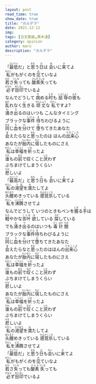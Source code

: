 ```yaml
---
layout: post
read_time: true
show_date: true
title: "カルデラ"
date: 2021-12-12
img: 
tags: [日文歌曲,黒木渚]
category: opinion
author: maru
description: "カルデラ"
---      
```


<div>「<ruby><rb>最低</rb><rt>さいてい</rt></ruby>だ」と<ruby><rb>思</rb><rt>おも</rt></ruby>う<ruby><rb>日</rb><rt>ひ</rt></ruby>は <ruby><rb>会</rb><rt>あ</rt></ruby>いに<ruby><rb>来</rb><rt>き</rt></ruby>てよ</div>


<div><ruby><rb>私</rb><rt>わたし</rt></ruby>がもがくのを<ruby><rb>见</rb><rt>み</rt></ruby>ていなよ</div>


<div><ruby><rb>若</rb><rt>わか</rt></ruby>さ<ruby><rb>失</rb><rt>うしな</rt></ruby>っても <ruby><rb>酸素失</rb><rt>さんそうしな</rt></ruby>っても</div>


<div><ruby><rb>必</rb><rt>かなら</rt></ruby>ず<ruby><rb>目印</rb><rt>めじるし</rt></ruby>でいるよ</div>


<div>なんでどうして <ruby><rb>病</rb><rt>や</rt></ruby>める<ruby><rb>时</rb><rt>とき</rt></ruby>も <ruby><rb>屈辱</rb><rt>くつじょく</rt></ruby>の<ruby><rb>夜</rb><rt>よる</rt></ruby>も</div>


<div><ruby><rb>乱</rb><rt>ぬだ</rt></ruby>れなく<ruby><rb>生</rb><rt>い</rt></ruby>きる <ruby><rb>顽丈</rb><rt>がんじょう</rt></ruby>な <ruby><rb>私</rb><rt>わたし</rt></ruby>ですよ?</div>


<div><ruby><rb>涌</rb><rt>わ</rt></ruby>き<ruby><rb>出</rb><rt>で</rt></ruby>るのはいつも こんなタイミング</div>


<div>ブラックな<ruby><rb>事件</rb><rt>じけん</rt></ruby> <ruby><rb>待</rb><rt>ま</rt></ruby>ちわびるように</div>


<div><ruby><rb>同</rb><rt>おな</rt></ruby>じ<ruby><rb>血</rb><rt>ち</rt></ruby>を<ruby><rb>分</rb><rt>わ</rt></ruby>けて <ruby><rb>堕</rb><rt>お</rt></ruby>ちてきたあなた</div>


<div><ruby><rb>会</rb><rt>あ</rt></ruby>えたらなと<ruby><rb>思</rb><rt>おも</rt></ruby>ったのは ほんの<ruby><rb>出来心</rb><rt>できごころ</rt></ruby></div>


<div>あなたが<ruby><rb>胎内</rb><rt>たいない</rt></ruby>に<ruby><rb>宿</rb><rt>やど</rt></ruby>したものにさえ</div>


<div><ruby><rb>私</rb><rt>わたし</rt></ruby>は<ruby><rb>幸福</rb><rt>こうふく</rt></ruby>を<ruby><rb>祈</rb><rt>いの</rt></ruby>ったよ</div>


<div><ruby><rb>谁</rb><rt>だれ</rt></ruby>もの<ruby><rb>前</rb><rt>まえ</rt></ruby>で<ruby><rb>叹</rb><rt></rt></ruby>くこと<ruby><rb>厌</rb><rt>いと</rt></ruby>わず</div>


<div>ぶちまけてしまうくらい</div>


<div><ruby><rb>悲</rb><rt>かな</rt></ruby>しいよ</div>


<div>「<ruby><rb>最高</rb><rt>さいこう</rt></ruby>だ」と<ruby><rb>思</rb><rt>おも</rt></ruby>う<ruby><rb>日</rb><rt>ひ</rt></ruby>も <ruby><rb>会</rb><rt>あ</rt></ruby>いに<ruby><rb>来</rb><rt>き</rt></ruby>てよ</div>


<div><ruby><rb>私</rb><rt>わたし</rt></ruby>の<ruby><rb>渇望</rb><rt>つぼ</rt></ruby>を<ruby><rb>満</rb><rt>み</rt></ruby>たしてよ</div>


<div><ruby><rb>头醒</rb><rt>あたまさ</rt></ruby>めきっている <ruby><rb>感覚杀</rb><rt>かんかくころ</rt></ruby>している</div>


<div><ruby><rb>私</rb><rt>わたし</rt></ruby>を<ruby><rb>沸腾</rb><rt>ふっとう</rt></ruby>させてよ</div>


<div>なんでどうして いつのときもペンを<ruby><rb>握</rb><rt>にぎ</rt></ruby>る<ruby><rb>手</rb><rt>て</rt></ruby>は</div>


<div><ruby><rb>軽</rb><rt>かろ</rt></ruby>やかな<ruby><rb>言叶</rb><rt>ことば</rt></ruby> <ruby><rb>欲</rb><rt>ほ</rt></ruby>している <ruby><rb>探</rb><rt>さが</rt></ruby>している</div>


<div>でも<ruby><rb>涌</rb><rt>わ</rt></ruby>き<ruby><rb>出</rb><rt>で</rt></ruby>るのはいつも <ruby><rb>毒</rb><rt>どく</rt></ruby> <ruby><rb>针</rb><rt>はり</rt></ruby> <ruby><rb>闇</rb><rt>やみ</rt></ruby></div>


<div>ブラックな<ruby><rb>事件</rb><rt>じけん</rt></ruby><ruby><rb>待</rb><rt>ま</rt></ruby>ちわびるように</div>


<div><ruby><rb>同</rb><rt>おな</rt></ruby>じ<ruby><rb>血</rb><rt>ち</rt></ruby>を<ruby><rb>分</rb><rt>わ</rt></ruby>けて<ruby><rb>堕</rb><rt>お</rt></ruby>ちてきたあなた</div>


<div><ruby><rb>会</rb><rt>あ</rt></ruby>えたらなと<ruby><rb>思</rb><rt>おも</rt></ruby>ったのはほんの<ruby><rb>出来心</rb><rt>できごころ</rt></ruby></div>


<div>あなたが<ruby><rb>胎内</rb><rt>たいない</rt></ruby>に<ruby><rb>宿</rb><rt>やど</rt></ruby>したものにさえ</div>


<div><ruby><rb>私</rb><rt>わたし</rt></ruby>は<ruby><rb>幸福</rb><rt>こうふく</rt></ruby>を<ruby><rb>祈</rb><rt>いの</rt></ruby>ったよ</div>


<div><ruby><rb>谁</rb><rt>だれ</rt></ruby>もの<ruby><rb>前</rb><rt>まえ</rt></ruby>で<ruby><rb>叹</rb><rt>なげ</rt></ruby>くこと<ruby><rb>厌</rb><rt>いと</rt></ruby>わず</div>


<div>ぶちまけてしまうくらい</div>


<div><ruby><rb>悲</rb><rt>かな</rt></ruby>しいよ</div>


<div>あなたが<ruby><rb>胎内</rb><rt>たいない</rt></ruby>に<ruby><rb>宿</rb><rt>やど</rt></ruby>したものにさえ</div>


<div><ruby><rb>私</rb><rt>わたし</rt></ruby>は<ruby><rb>幸福</rb><rt>こうふく</rt></ruby>を<ruby><rb>祈</rb><rt>いの</rt></ruby>ったよ</div>


<div><ruby><rb>谁</rb><rt>だれ</rt></ruby>もの<ruby><rb>前</rb><rt>まえ</rt></ruby>で<ruby><rb>叹</rb><rt>なげ</rt></ruby>くこと<ruby><rb>厌</rb><rt>いと</rt></ruby>わず</div>


<div>ぶちまけてしまうくらい</div>


<div><ruby><rb>悲</rb><rt>かな</rt></ruby>しいよ</div>


<div><ruby><rb>私</rb><rt>わたし</rt></ruby>の<ruby><rb>渇望</rb><rt>かつぼう</rt></ruby>を<ruby><rb>満</rb><rt>み</rt></ruby>たしてよ</div>


<div><ruby><rb>头醒</rb><rt>あたまさ</rt></ruby>めきっている <ruby><rb>感覚杀</rb><rt>かんかくころ</rt></ruby>している				</div>


<div><ruby><rb>私</rb><rt>わたし</rt></ruby>を<ruby><rb>沸</rb><rt>にえ</rt></ruby>腾させてよ</div>


<div>「<ruby><rb>最低</rb><rt>さいてい</rt></ruby>だ」と<ruby><rb>思</rb><rt>おも</rt></ruby>う<ruby><rb>日</rb><rt>ひ</rt></ruby>も<ruby><rb>会</rb><rt>かい</rt></ruby>いに<ruby><rb>来</rb><rt>き</rt></ruby>てよ</div>


<div><ruby><rb>私</rb><rt>わたし</rt></ruby>がもがくのを<ruby><rb>见</rb><rt>み</rt></ruby>ていなよ</div>


<div><ruby><rb>若</rb><rt>わか</rt></ruby>さ<ruby><rb>失</rb><rt>うしな</rt></ruby>っても<ruby><rb>酸素</rb><rt>さんそ</rt></ruby><ruby><rb>失</rb><rt>うしな</rt></ruby>っても</div>


<div><ruby><rb>必</rb><rt>かなら</rt></ruby>ず<ruby><rb>目印</rb><rt>めじるし</rt></ruby>でいるよ</div>